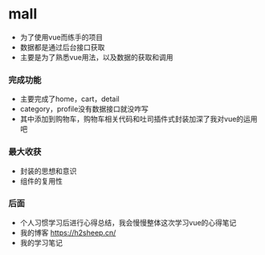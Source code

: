 # mall

* 为了使用vue而练手的项目
* 数据都是通过后台接口获取
* 主要是为了熟悉vue用法，以及数据的获取和调用

### 完成功能
* 主要完成了home，cart，detail
* category，profile没有数据接口就没咋写
* 其中添加到购物车，购物车相关代码和吐司插件式封装加深了我对vue的运用吧

### 最大收获
* 封装的思想和意识
* 组件的复用性

### 后面

* 个人习惯学习后进行心得总结，我会慢慢整体这次学习vue的心得笔记
* 我的博客 https://h2sheep.cn/
* 我的学习笔记
